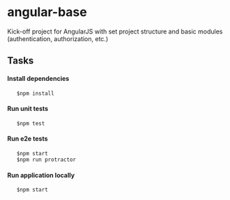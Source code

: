 angular-base
============

Kick-off project for AngularJS with set project structure and basic modules (authentication, authorization, etc.)

## Tasks

#### Install dependencies

```shell
   $npm install
```

#### Run unit tests

```shell
   $npm test
```

#### Run e2e tests

```shell
   $npm start
   $npm run protractor
```

#### Run application locally

```shell
   $npm start
```
